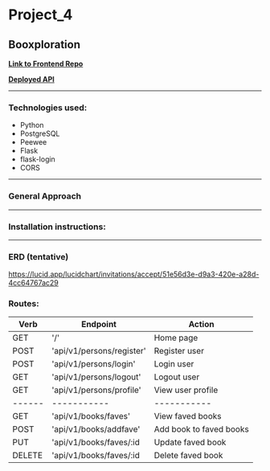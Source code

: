# Project_4

## Booxploration

[**Link to Frontend Repo**](https://github.com/lind1125/project_4_frontend)

[**Deployed API**]()

---

### Technologies used:

  * Python
  * PostgreSQL
  * Peewee
  * Flask
  * flask-login
  * CORS

---

### General Approach


---

### Installation instructions:


---

### ERD (tentative)

https://lucid.app/lucidchart/invitations/accept/51e56d3e-d9a3-420e-a28d-4cc64767ac29

### Routes:


| Verb | Endpoint | Action |
| ----------- | ----------- | ----------- |
| GET | '/' | Home page |
| POST | 'api/v1/persons/register' | Register user |
| POST | 'api/v1/persons/login' | Login user |
| GET | 'api/v1/persons/logout' | Logout user |
| GET | 'api/v1/persons/profile' | View user profile |
| ------ | ----------- | ----------- |
| GET | 'api/v1/books/faves' | View faved books |
| POST | 'api/v1/books/addfave' | Add book to faved books |
| PUT | 'api/v1/books/faves/:id | Update faved book |
| DELETE | 'api/v1/books/faves/:id | Delete faved book |

